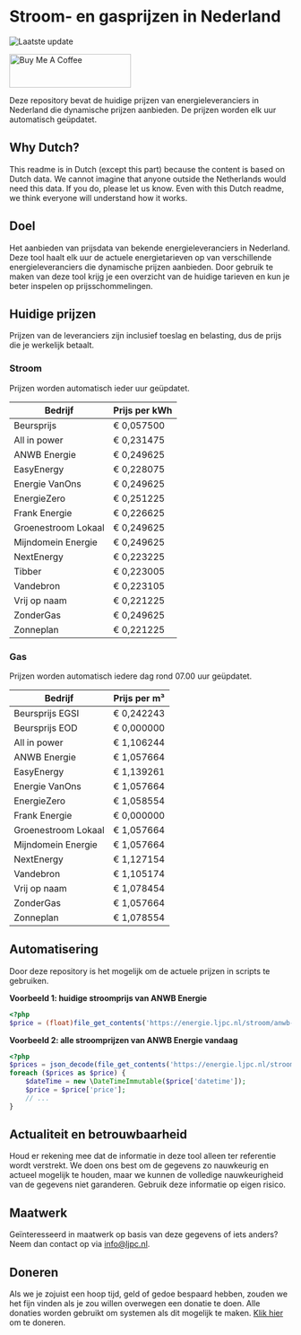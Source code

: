 # Stroom- en gasprijzen in Nederland

![Laatste update](https://img.shields.io/badge/laatste%20update-2024--02--16%2006%3A00%20CET-brightgreen)

<a href="https://www.buymeacoffee.com/Lars-" target="_blank"><img src="https://cdn.buymeacoffee.com/buttons/v2/default-orange.png" alt="Buy Me A Coffee" height="60" style="height: 60px !important;width: 217px !important;" ></a>

Deze repository bevat de huidige prijzen van energieleveranciers in Nederland die dynamische prijzen aanbieden. De prijzen worden elk uur automatisch geüpdatet.

## Why Dutch?

This readme is in Dutch (except this part) because the content is based on Dutch data. We cannot imagine that anyone outside the Netherlands would need this data. If you do, please let us know. Even with this Dutch readme, we think
everyone will understand how it works.

## Doel

Het aanbieden van prijsdata van bekende energieleveranciers in Nederland. Deze tool haalt elk uur de actuele energietarieven op van verschillende energieleveranciers die dynamische prijzen aanbieden. Door gebruik te maken van deze tool
krijg je een overzicht van de huidige tarieven en kun je beter inspelen op prijsschommelingen.

## Huidige prijzen

Prijzen van de leveranciers zijn inclusief toeslag en belasting, dus de prijs die je werkelijk betaalt.

### Stroom

Prijzen worden automatisch ieder uur geüpdatet.

 Bedrijf | Prijs per kWh 
---------|---------------
Beursprijs | € 0,057500
All in power | € 0,231475
ANWB Energie | € 0,249625
EasyEnergy | € 0,228075
Energie VanOns | € 0,249625
EnergieZero | € 0,251225
Frank Energie | € 0,226625
Groenestroom Lokaal | € 0,249625
Mijndomein Energie | € 0,249625
NextEnergy | € 0,223225
Tibber | € 0,223005
Vandebron | € 0,223105
Vrij op naam | € 0,221225
ZonderGas | € 0,249625
Zonneplan | € 0,221225


### Gas

Prijzen worden automatisch iedere dag rond 07.00 uur geüpdatet.

 Bedrijf | Prijs per m³ 
---------|--------------
Beursprijs EGSI | € 0,242243
Beursprijs EOD | € 0,000000
All in power | € 1,106244
ANWB Energie | € 1,057664
EasyEnergy | € 1,139261
Energie VanOns | € 1,057664
EnergieZero | € 1,058554
Frank Energie | € 0,000000
Groenestroom Lokaal | € 1,057664
Mijndomein Energie | € 1,057664
NextEnergy | € 1,127154
Vandebron | € 1,105174
Vrij op naam | € 1,078454
ZonderGas | € 1,057664
Zonneplan | € 1,078554


## Automatisering

Door deze repository is het mogelijk om de actuele prijzen in scripts te gebruiken.

**Voorbeeld 1: huidige stroomprijs van ANWB Energie**

```php
<?php
$price = (float)file_get_contents('https://energie.ljpc.nl/stroom/anwb-energie-nu.txt');

```

**Voorbeeld 2: alle stroomprijzen van ANWB Energie vandaag**

```php
<?php
$prices = json_decode(file_get_contents('https://energie.ljpc.nl/stroom/all-in-power-vandaag.json'),true);
foreach ($prices as $price) {
    $dateTime = new \DateTimeImmutable($price['datetime']);
    $price = $price['price'];
    // ...
}
```

## Actualiteit en betrouwbaarheid

Houd er rekening mee dat de informatie in deze tool alleen ter referentie wordt verstrekt. We doen ons best om de gegevens zo nauwkeurig en actueel mogelijk te houden, maar we kunnen de volledige nauwkeurigheid van de gegevens niet
garanderen. Gebruik deze informatie op eigen risico.

## Maatwerk

Geïnteresseerd in maatwerk op basis van deze gegevens of iets anders? Neem dan contact op
via [info@ljpc.nl](mailto:info@ljpc.nl?subject=Energie%20prijzen).

## Doneren

Als we je zojuist een hoop tijd, geld of gedoe bespaard hebben, zouden we het fijn vinden als je zou willen overwegen een
donatie te doen. Alle donaties worden gebruikt om systemen als dit mogelijk te
maken. [Klik hier](https://www.buymeacoffee.com/Lars-) om te doneren.
